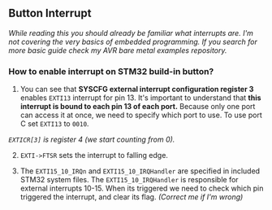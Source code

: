 ## Button Interrupt
*While reading this you should already be familiar what interrupts are. I'm not covering the very basics of embedded programming. If you search for more basic guide check my AVR bare metal examples repository.*

### How to enable interrupt on STM32 build-in button?
1. You can see that **SYSCFG external interrupt configuration register 3** enables `EXTI13` interrupt for pin 13. It's important to understand that **this interrupt is bound to each pin 13 of each port.** Because only one port can access it at once, we need to specify which port to use. To use port C set `EXTI13` to `0010`.

*`EXTICR[3]` is register 4 (we start counting from 0).*

2. `EXTI->FTSR` sets the interrupt to falling edge.

3. The `EXTI15_10_IRQn` and `EXTI15_10_IRQHandler` are specified in included STM32 system files. The `EXTI15_10_IRQHandler` is responsible for external interrupts 10-15. When its triggered we need to check which pin triggered the interrupt, and clear its flag. *(Correct me if I'm wrong)*